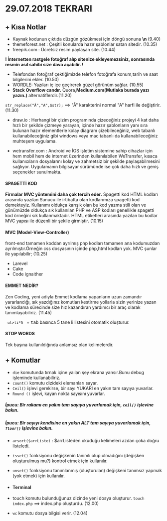 # 29.07.2018 TEKRARI

## + Kısa Notlar
- Kaynak kodunun çıktıda düzgün gözükmesi için döngü sonuna <b>\n</b> (9.40)
-  themeforest.net : Çeşitli konularda hazır şablonlar satan sitedir. (10.35)
- freepik.com : Ücretsiz resim paylaşan site. (10.44)

<b>! İnternetten rastgele fotoğraf alıp sitenize ekleyemezsiniz, sonrasında resmin asıl sahibi size dava açabilir. ! </b>
- Telefondan fotoğraf çektiğimizde telefon fotoğrafa konum,tarih ve saat bilgilerini ekler. (10.50)
- WORDLE: Yazıları iç içe geçirerek güzel görünüm sağlar. (10.55)
- <b>Stack Overflow candır.</b> Quora,<b>Medium.com(Mutlaka burada yazı yazın.)</b> alternatiflerdir.(11.20)

```str_replace("Â","A",$str);``` ==> "Â" karakterini normal "A" harfi ile değiştirir. (11.30)

- draw.io : Herhangi bir çizim programında çizeceğiniz projeyi 4 kat daha hızlı bir şekilde çizmeye yarayan, içinde hazır şablonların yanı sıra bulunan hazır elementlerle kolay diagram çizebileceğiniz, web tabanlı kullanabileceğiniz gibi windows veya mac tabanlı da kullanabileceğiniz muhteşem uygulama.

- wetransfer.com : Android ve İOS işletim sistemine sahip cihazlar için hem mobil hem de internet üzerinden kullanılabilen WeTransfer, kısaca kullanıcıların dosyalarını kolay ve zahmetsiz bir şekilde paylaşabilmesini sağlıyor. Uygulamanın bilgisayar sürümünde ise çok daha hızlı ve geniş seçenekler sunulmakta.

#### SPAGETTİ KOD
<b> Firmalar MVC yöntemini daha çok tercih eder.</b> Spagetti kod HTML kodları arasında yazılan Sunucu ile irtibatta olan kodlarımıza spagetti kod demekteyiz. Kullanımı oldukça karışık olan bu kod yazma stili olan ve günümüzde oldukça sık kullanılan PHP ve ASP kodları genellikle spagetti kod örneğini sık kullanmaktadır. HTML etiketleri arasında yazılan bu kodlar MVC yapısı ile düzenli bir şekile girmiştir. (10.15)

#### MVC (Model-View-Controller)
front-end tamamen koddan ayrılmış php kodları tamamen ana kodumuzdan ayrılmıştır.Örneğin css dosyasının içinde php,html kodları yok. MVC şunlar ile yapılabilir; (10.25)
- Larevel
- Cake
- Code ignaither

#### EMMET NEDİR?

 Zen Coding, yeni adıyla Emmet kodlama yapanların uzun zamandır yararlandığı, sık yazdığınız komutları kestirme yollarla sizin yerinize yazan ve kodlama sürecinde size hız kazandıran yardımcı bir araç olarak tanımlayabiliriz. (11.45)

<code> ul>li*5 </code> + <kbd>tab</kbd> basınca 5 tane li listesini otomatik oluşturur.

#### STOP WORDS

Tek başına kullanıldığında anlamsız olan kelimelerdir.



## + Komutlar
- ```die``` komutunda tırnak içine yaılan şey ekrana yansır.Bunu debug işleminde kullanabiliriz.
- ```count()``` komutu dizideki elemanları sayar.
- ```Ceil()``` işlevi gerekirse, bir sayı YUKARI en yakın tam sayıya yuvarlar.
- ```Round ()``` işlevi, kayan nokta sayısını yuvarlar.
##### İpucu: Bir rakamı en yakın tam sayıya yuvarlamak için, ```ceil()``` işlevine bakın.
##### İpucu: Bir sayıyı kendisine en yakın ALT tam sayıya yuvarlamak için, ```floor()``` işlevine bakın.
- ```arsort($arrListe)``` : $arrListeden okuduğu kelimeleri azdan çoka doğru listeledi.
- ```isset()``` fonksiyonu değişkenin tanımlı olup olmadığını (değişken oluşturulmuş mu?) kontrol etmek için kullanılır.
- ```unset()``` fonksiyonu tanımlanmış (oluşturulan) değişkeni tanımsız yapmak (yok etmek) için kullanılır.


- #### Terminal
- touch komutu bulunduğunuz dizinde yeni dosya oluşturur.
```touch index.php``` ==> index.php oluşturdu. (12.00)

- ```wc``` komutu dosya bilgisi verir. (12.04)
